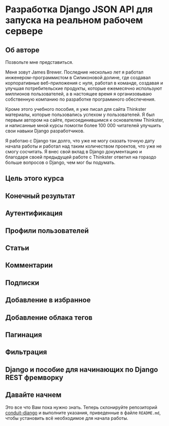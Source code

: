 # Разработка Django JSON API для запуска на реальном рабочем сервере

## Об авторе

Позвольте мне представиться.

Меня зовут James Brewer. Последние несколько лет я работал инженером-программистом в Силиконовой долине, где создавал корпоративные веб-приложения с нуля, работал в команде, создавая и улучшая потребительские продукты, которые ежемесячно используют миллионов пользователей, а в настоящее время я организовываю собственную компанию по разработке программного обеспечения.

Кроме этого учебного пособия, я уже писал для сайта Thinkster материалы, которые пользовались успехом у пользователей. Я был первым автором на сайте, присоединившимся к основателям Thinkster, и написанные мной курсы помогли более 100 000 читателей улучшить свои навыки Django разработчиков.

Я работаю с Django так долго, что уже не могу сказать точную дату начала работы и работал над таким количеством проектов, что уже не смогу сосчитать. Я внес свой вклад в Django документацию и благодаря своей предыдущей работе с Thinkster ответил на гораздо больше вопросов о Django, чем мог бы подумать.

## Цель этого курса

## Конечный результат

## Аутентификация

## Профили пользователей

## Статьи

## Комментарии

## Подписки

## Добавление в избранное

## Добавление облака тегов

## Пагинация

## Фильтрация

## Django и пособие для начинающих по Django REST фремворку

## Давайте начнем

Это все что Вам пока нужно знать. Теперь склонируйте репозиторий [conduit-django](https://github.com/brwr/conduit-django) и выполните указания, приведенные в файле `README.md`, чтобы установить всё необходимое для начала работы.
